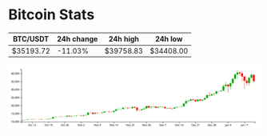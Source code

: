 # Bitcoin Stats

BTC/USDT|24h change|24h high|24h low|
|---|---|---|---|
|$35193.72|-11.03%|$39758.83|$34408.00|

<img src="./chart.svg">
